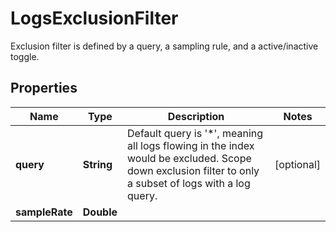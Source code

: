 

# LogsExclusionFilter

Exclusion filter is defined by a query, a sampling rule, and a active/inactive toggle.
## Properties

Name | Type | Description | Notes
------------ | ------------- | ------------- | -------------
**query** | **String** | Default query is &#39;*&#39;, meaning all logs flowing in the index would be excluded. Scope down exclusion filter to only a subset of logs with a log query. |  [optional]
**sampleRate** | **Double** |  | 



